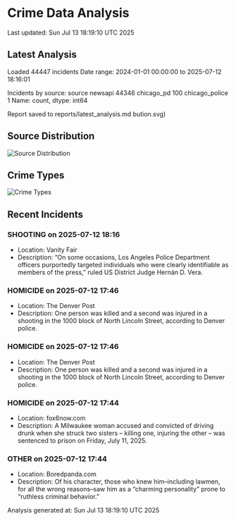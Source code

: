 # Crime Data Analysis
Last updated: Sun Jul 13 18:19:10 UTC 2025

## Latest Analysis

Loaded 44447 incidents
Date range: 2024-01-01 00:00:00 to 2025-07-12 18:16:01

Incidents by source:
source
newsapi           44346
chicago_pd          100
chicago_police        1
Name: count, dtype: int64

Report saved to reports/latest_analysis.md
bution.svg)

## Source Distribution
![Source Distribution](images/source_distribution.svg)

## Crime Types
![Crime Types](images/crime_types.svg)

## Recent Incidents

### SHOOTING on 2025-07-12 18:16
- Location: Vanity Fair
- Description: “On some occasions, Los Angeles Police Department officers purportedly targeted individuals who were clearly identifiable as members of the press,” ruled US District Judge Hernán D. Vera.


### HOMICIDE on 2025-07-12 17:46
- Location: The Denver Post
- Description: One person was killed and a second was injured in a shooting in the 1000 block of North Lincoln Street, according to Denver police.


### HOMICIDE on 2025-07-12 17:46
- Location: The Denver Post
- Description: One person was killed and a second was injured in a shooting in the 1000 block of North Lincoln Street, according to Denver police.


### HOMICIDE on 2025-07-12 17:44
- Location: fox6now.com
- Description: A Milwaukee woman accused and convicted of driving drunk when she struck two sisters – killing one, injuring the other – was sentenced to prison on Friday, July 11, 2025.


### OTHER on 2025-07-12 17:44
- Location: Boredpanda.com
- Description: Of his character, those who knew him–including lawmen, for all the wrong reasons–saw him as a “charming personality” prone to “ruthless criminal behavior.”

Analysis generated at: Sun Jul 13 18:19:10 UTC 2025
